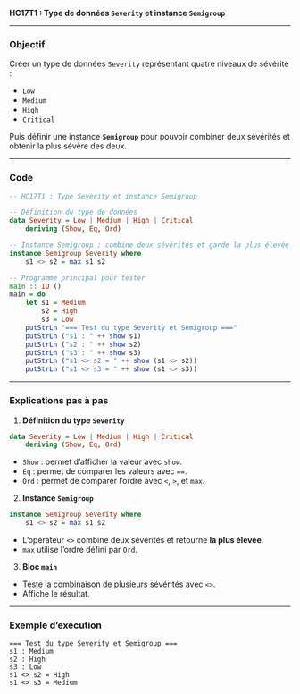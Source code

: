 **HC17T1 : Type de données `Severity` et instance `Semigroup`**

---

###  Objectif

Créer un type de données `Severity` représentant quatre niveaux de sévérité :

* `Low`
* `Medium`
* `High`
* `Critical`

Puis définir une instance **`Semigroup`** pour pouvoir combiner deux sévérités et obtenir la plus sévère des deux.

---

###  Code

```haskell
-- HC17T1 : Type Severity et instance Semigroup

-- Définition du type de données
data Severity = Low | Medium | High | Critical
    deriving (Show, Eq, Ord)

-- Instance Semigroup : combine deux sévérités et garde la plus élevée
instance Semigroup Severity where
    s1 <> s2 = max s1 s2

-- Programme principal pour tester
main :: IO ()
main = do
    let s1 = Medium
        s2 = High
        s3 = Low
    putStrLn "=== Test du type Severity et Semigroup ==="
    putStrLn ("s1 : " ++ show s1)
    putStrLn ("s2 : " ++ show s2)
    putStrLn ("s3 : " ++ show s3)
    putStrLn ("s1 <> s2 = " ++ show (s1 <> s2))
    putStrLn ("s1 <> s3 = " ++ show (s1 <> s3))
```

---

###  Explications pas à pas

1. **Définition du type `Severity`**

```haskell
data Severity = Low | Medium | High | Critical
    deriving (Show, Eq, Ord)
```

* `Show` : permet d’afficher la valeur avec `show`.
* `Eq` : permet de comparer les valeurs avec `==`.
* `Ord` : permet de comparer l’ordre avec `<`, `>`, et `max`.

2. **Instance `Semigroup`**

```haskell
instance Semigroup Severity where
    s1 <> s2 = max s1 s2
```

* L’opérateur `<>` combine deux sévérités et retourne **la plus élevée**.
* `max` utilise l’ordre défini par `Ord`.

3. **Bloc `main`**

* Teste la combinaison de plusieurs sévérités avec `<>`.
* Affiche le résultat.

---

###  Exemple d’exécution

```
=== Test du type Severity et Semigroup ===
s1 : Medium
s2 : High
s3 : Low
s1 <> s2 = High
s1 <> s3 = Medium
```


